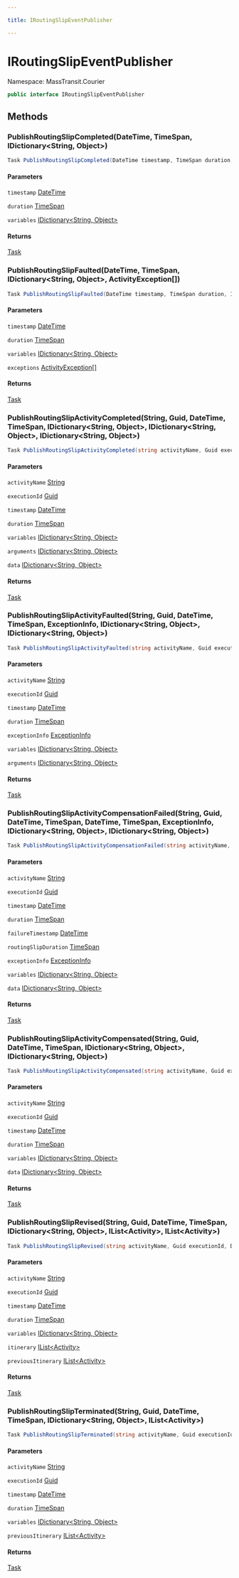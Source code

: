 ```yaml
---

title: IRoutingSlipEventPublisher

---
```


# IRoutingSlipEventPublisher

Namespace: MassTransit.Courier

```csharp
public interface IRoutingSlipEventPublisher
```

## Methods

### **PublishRoutingSlipCompleted(DateTime, TimeSpan, IDictionary\<String, Object\>)**

```csharp
Task PublishRoutingSlipCompleted(DateTime timestamp, TimeSpan duration, IDictionary<string, object> variables)
```

#### Parameters

`timestamp` [DateTime](https://learn.microsoft.com/en-us/dotnet/api/system.datetime)<br/>

`duration` [TimeSpan](https://learn.microsoft.com/en-us/dotnet/api/system.timespan)<br/>

`variables` [IDictionary\<String, Object\>](https://learn.microsoft.com/en-us/dotnet/api/system.collections.generic.idictionary-2)<br/>

#### Returns

[Task](https://learn.microsoft.com/en-us/dotnet/api/system.threading.tasks.task)<br/>

### **PublishRoutingSlipFaulted(DateTime, TimeSpan, IDictionary\<String, Object\>, ActivityException[])**

```csharp
Task PublishRoutingSlipFaulted(DateTime timestamp, TimeSpan duration, IDictionary<string, object> variables, ActivityException[] exceptions)
```

#### Parameters

`timestamp` [DateTime](https://learn.microsoft.com/en-us/dotnet/api/system.datetime)<br/>

`duration` [TimeSpan](https://learn.microsoft.com/en-us/dotnet/api/system.timespan)<br/>

`variables` [IDictionary\<String, Object\>](https://learn.microsoft.com/en-us/dotnet/api/system.collections.generic.idictionary-2)<br/>

`exceptions` [ActivityException[]](../masstransit-courier-contracts/activityexception)<br/>

#### Returns

[Task](https://learn.microsoft.com/en-us/dotnet/api/system.threading.tasks.task)<br/>

### **PublishRoutingSlipActivityCompleted(String, Guid, DateTime, TimeSpan, IDictionary\<String, Object\>, IDictionary\<String, Object\>, IDictionary\<String, Object\>)**

```csharp
Task PublishRoutingSlipActivityCompleted(string activityName, Guid executionId, DateTime timestamp, TimeSpan duration, IDictionary<string, object> variables, IDictionary<string, object> arguments, IDictionary<string, object> data)
```

#### Parameters

`activityName` [String](https://learn.microsoft.com/en-us/dotnet/api/system.string)<br/>

`executionId` [Guid](https://learn.microsoft.com/en-us/dotnet/api/system.guid)<br/>

`timestamp` [DateTime](https://learn.microsoft.com/en-us/dotnet/api/system.datetime)<br/>

`duration` [TimeSpan](https://learn.microsoft.com/en-us/dotnet/api/system.timespan)<br/>

`variables` [IDictionary\<String, Object\>](https://learn.microsoft.com/en-us/dotnet/api/system.collections.generic.idictionary-2)<br/>

`arguments` [IDictionary\<String, Object\>](https://learn.microsoft.com/en-us/dotnet/api/system.collections.generic.idictionary-2)<br/>

`data` [IDictionary\<String, Object\>](https://learn.microsoft.com/en-us/dotnet/api/system.collections.generic.idictionary-2)<br/>

#### Returns

[Task](https://learn.microsoft.com/en-us/dotnet/api/system.threading.tasks.task)<br/>

### **PublishRoutingSlipActivityFaulted(String, Guid, DateTime, TimeSpan, ExceptionInfo, IDictionary\<String, Object\>, IDictionary\<String, Object\>)**

```csharp
Task PublishRoutingSlipActivityFaulted(string activityName, Guid executionId, DateTime timestamp, TimeSpan duration, ExceptionInfo exceptionInfo, IDictionary<string, object> variables, IDictionary<string, object> arguments)
```

#### Parameters

`activityName` [String](https://learn.microsoft.com/en-us/dotnet/api/system.string)<br/>

`executionId` [Guid](https://learn.microsoft.com/en-us/dotnet/api/system.guid)<br/>

`timestamp` [DateTime](https://learn.microsoft.com/en-us/dotnet/api/system.datetime)<br/>

`duration` [TimeSpan](https://learn.microsoft.com/en-us/dotnet/api/system.timespan)<br/>

`exceptionInfo` [ExceptionInfo](../masstransit/exceptioninfo)<br/>

`variables` [IDictionary\<String, Object\>](https://learn.microsoft.com/en-us/dotnet/api/system.collections.generic.idictionary-2)<br/>

`arguments` [IDictionary\<String, Object\>](https://learn.microsoft.com/en-us/dotnet/api/system.collections.generic.idictionary-2)<br/>

#### Returns

[Task](https://learn.microsoft.com/en-us/dotnet/api/system.threading.tasks.task)<br/>

### **PublishRoutingSlipActivityCompensationFailed(String, Guid, DateTime, TimeSpan, DateTime, TimeSpan, ExceptionInfo, IDictionary\<String, Object\>, IDictionary\<String, Object\>)**

```csharp
Task PublishRoutingSlipActivityCompensationFailed(string activityName, Guid executionId, DateTime timestamp, TimeSpan duration, DateTime failureTimestamp, TimeSpan routingSlipDuration, ExceptionInfo exceptionInfo, IDictionary<string, object> variables, IDictionary<string, object> data)
```

#### Parameters

`activityName` [String](https://learn.microsoft.com/en-us/dotnet/api/system.string)<br/>

`executionId` [Guid](https://learn.microsoft.com/en-us/dotnet/api/system.guid)<br/>

`timestamp` [DateTime](https://learn.microsoft.com/en-us/dotnet/api/system.datetime)<br/>

`duration` [TimeSpan](https://learn.microsoft.com/en-us/dotnet/api/system.timespan)<br/>

`failureTimestamp` [DateTime](https://learn.microsoft.com/en-us/dotnet/api/system.datetime)<br/>

`routingSlipDuration` [TimeSpan](https://learn.microsoft.com/en-us/dotnet/api/system.timespan)<br/>

`exceptionInfo` [ExceptionInfo](../masstransit/exceptioninfo)<br/>

`variables` [IDictionary\<String, Object\>](https://learn.microsoft.com/en-us/dotnet/api/system.collections.generic.idictionary-2)<br/>

`data` [IDictionary\<String, Object\>](https://learn.microsoft.com/en-us/dotnet/api/system.collections.generic.idictionary-2)<br/>

#### Returns

[Task](https://learn.microsoft.com/en-us/dotnet/api/system.threading.tasks.task)<br/>

### **PublishRoutingSlipActivityCompensated(String, Guid, DateTime, TimeSpan, IDictionary\<String, Object\>, IDictionary\<String, Object\>)**

```csharp
Task PublishRoutingSlipActivityCompensated(string activityName, Guid executionId, DateTime timestamp, TimeSpan duration, IDictionary<string, object> variables, IDictionary<string, object> data)
```

#### Parameters

`activityName` [String](https://learn.microsoft.com/en-us/dotnet/api/system.string)<br/>

`executionId` [Guid](https://learn.microsoft.com/en-us/dotnet/api/system.guid)<br/>

`timestamp` [DateTime](https://learn.microsoft.com/en-us/dotnet/api/system.datetime)<br/>

`duration` [TimeSpan](https://learn.microsoft.com/en-us/dotnet/api/system.timespan)<br/>

`variables` [IDictionary\<String, Object\>](https://learn.microsoft.com/en-us/dotnet/api/system.collections.generic.idictionary-2)<br/>

`data` [IDictionary\<String, Object\>](https://learn.microsoft.com/en-us/dotnet/api/system.collections.generic.idictionary-2)<br/>

#### Returns

[Task](https://learn.microsoft.com/en-us/dotnet/api/system.threading.tasks.task)<br/>

### **PublishRoutingSlipRevised(String, Guid, DateTime, TimeSpan, IDictionary\<String, Object\>, IList\<Activity\>, IList\<Activity\>)**

```csharp
Task PublishRoutingSlipRevised(string activityName, Guid executionId, DateTime timestamp, TimeSpan duration, IDictionary<string, object> variables, IList<Activity> itinerary, IList<Activity> previousItinerary)
```

#### Parameters

`activityName` [String](https://learn.microsoft.com/en-us/dotnet/api/system.string)<br/>

`executionId` [Guid](https://learn.microsoft.com/en-us/dotnet/api/system.guid)<br/>

`timestamp` [DateTime](https://learn.microsoft.com/en-us/dotnet/api/system.datetime)<br/>

`duration` [TimeSpan](https://learn.microsoft.com/en-us/dotnet/api/system.timespan)<br/>

`variables` [IDictionary\<String, Object\>](https://learn.microsoft.com/en-us/dotnet/api/system.collections.generic.idictionary-2)<br/>

`itinerary` [IList\<Activity\>](https://learn.microsoft.com/en-us/dotnet/api/system.collections.generic.ilist-1)<br/>

`previousItinerary` [IList\<Activity\>](https://learn.microsoft.com/en-us/dotnet/api/system.collections.generic.ilist-1)<br/>

#### Returns

[Task](https://learn.microsoft.com/en-us/dotnet/api/system.threading.tasks.task)<br/>

### **PublishRoutingSlipTerminated(String, Guid, DateTime, TimeSpan, IDictionary\<String, Object\>, IList\<Activity\>)**

```csharp
Task PublishRoutingSlipTerminated(string activityName, Guid executionId, DateTime timestamp, TimeSpan duration, IDictionary<string, object> variables, IList<Activity> previousItinerary)
```

#### Parameters

`activityName` [String](https://learn.microsoft.com/en-us/dotnet/api/system.string)<br/>

`executionId` [Guid](https://learn.microsoft.com/en-us/dotnet/api/system.guid)<br/>

`timestamp` [DateTime](https://learn.microsoft.com/en-us/dotnet/api/system.datetime)<br/>

`duration` [TimeSpan](https://learn.microsoft.com/en-us/dotnet/api/system.timespan)<br/>

`variables` [IDictionary\<String, Object\>](https://learn.microsoft.com/en-us/dotnet/api/system.collections.generic.idictionary-2)<br/>

`previousItinerary` [IList\<Activity\>](https://learn.microsoft.com/en-us/dotnet/api/system.collections.generic.ilist-1)<br/>

#### Returns

[Task](https://learn.microsoft.com/en-us/dotnet/api/system.threading.tasks.task)<br/>
